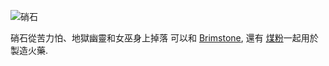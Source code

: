 ![硝石](item:betterwithmods:material@26)

硝石從苦力怕、地獄幽靈和女巫身上掉落 可以和 [Brimstone](niter.md), 還有 [煤粉](carbon_dust.md)一起用於製造火藥.